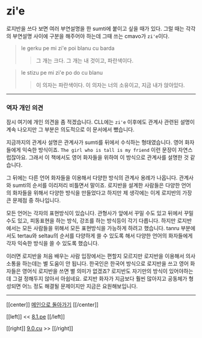 # zi'e

로지반을 쓰다 보면 여러 부연설명을 한 sumti에 붙이고 싶을 때가 있다. 그럴 때는 각각의 부연설명 사이에 구분을 해주어야 하는데 그때 쓰는 cmavo가 `zi'e`이다.

> le gerku pe mi zi'e poi blanu cu barda
>> 그 개는 크다. 그 개는 내 것이고, 파란색이다.

> le stizu pe mi zi'e po do cu blanu
>> 이 의자는 파란색이다. 이 의자는 너의 소유이고, 지금 내가 앉아있다.

---

### 역자 개인 의견

잠시 여기에 개인 의견을 좀 적겠습니다. CLL에는 `zi'e` 이후에도 관계사 관련된 설명이 계속 나오지만 그 부분은 의도적으로 이 문서에서 뺐습니다.

지금까지의 관계사 설명은 관계사가 sumti를 뒤에서 수식하는 형태였습니다. 영어 화자들에게 익숙한 방식이죠. `The girl who is tall is my friend` 이런 문장이 자연스럽잖아요. 그래서 이 책에서도 영어 화자들을 위하여 이 방식으로 관계사를 설명한 것 같습니다.

그 뒤에는 다른 언어 화자들을 이용해서 다양한 방식의 관계사 용례가 나옵니다. 관계사와 sumti의 순서를 이리저리 비틀면서 말이죠. 로지반을 설계한 사람들은 다양한 언어의 화자들을 위해서 다양한 방식을 만들었다고 하지만 제 생각에는 이게 로지반의 가장 큰 문제점 중 하나입니다.

모든 언어는 각자의 표현방식이 있습니다. 관형사가 앞에서 꾸밀 수도 있고 뒤에서 꾸밀 수도 있고, 피동표현을 하는 방식, 강조를 하는 방식등이 각기 다릅니다. 하지만 로지반에서는 모든 사람들을 위해서 모든 표현방식을 가능하게 하려고 했습니다. tanru 부분에서도 tertau와 seltau의 순서를 다양하게 쓸 수 있도록 해서 다양한 언어의 화자들에게 각자 익숙한 방식을 쓸 수 있도록 했습니다.

이러면 로지반을 처음 배우는 사람 입장에서는 편할지 모르지만 로지반을 이용해서 의사소통을 하는데는 별 도움이 안 됩니다. 한국인은 한국어 방식으로 로지반을 쓰고 영어 화자들은 영어식 로지반을 쓰면 별 의미가 없겠죠? 로지반도 자기만의 방식이 있어야하는데 그걸 정해두지 않아서 아쉽네요. 로지반 화자가 지금보다 훨씬 많아지고 공동체가 형성되면 어느 정도 해결될 문제이지만 지금은 요원해보입니다.

---

[[center]]
[메인으로 돌아가기](index.html)
[[/center]]

[[left]]
<< [8.1.pe](08_01_pe.html)
[[/left]]

[[right]]
[9.0.cu](09_00_cu.html) >>
[[/right]]